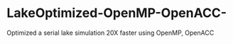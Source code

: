 # LakeOptimized-OpenMP-OpenACC-
Optimized a serial lake simulation 20X faster using OpenMP, OpenACC
